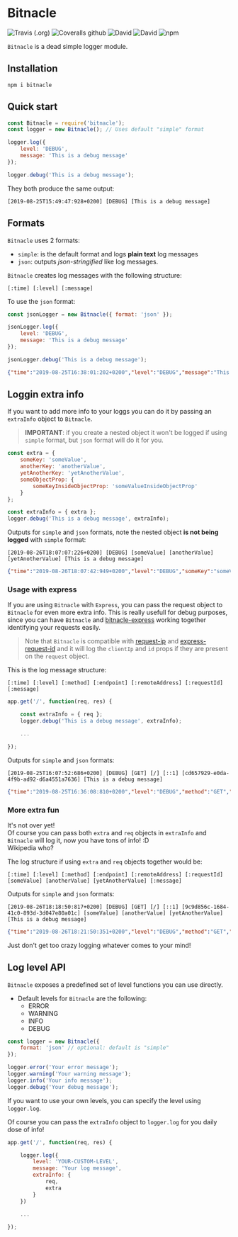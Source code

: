 # Bitnacle

![Travis (.org)](https://img.shields.io/travis/daviddelpuerto/bitnacle)
![Coveralls github](https://img.shields.io/coveralls/github/daviddelpuerto/bitnacle)
![David](https://img.shields.io/david/daviddelpuerto/bitnacle)
![David](https://img.shields.io/david/dev/daviddelpuerto/bitnacle)
![npm](https://img.shields.io/npm/v/bitnacle)

```Bitnacle``` is a dead simple logger module.

## Installation

```
npm i bitnacle
```

## Quick start

```javascript
const Bitnacle = require('bitnacle');
const logger = new Bitnacle(); // Uses default "simple" format

logger.log({
    level: 'DEBUG',
    message: 'This is a debug message'
});

logger.debug('This is a debug message');
```

They both produce the same output:  
```
[2019-08-25T15:49:47:928+0200] [DEBUG] [This is a debug message]
```

## Formats 

```Bitnacle``` uses 2 formats:

- ```simple```: is the default format and logs **plain text** log messages
- ```json```: outputs _json-stringified_ like log messages.

```Bitnacle``` creates log messages with the following structure:

```
[:time] [:level] [:message]
```

To use the ```json``` format:

```javascript
const jsonLogger = new Bitnacle({ format: 'json' });

jsonLogger.log({
    level: 'DEBUG',
    message: 'This is a debug message'
});

jsonLogger.debug('This is a debug message');
```

```json
{"time":"2019-08-25T16:38:01:202+0200","level":"DEBUG","message":"This is a debug message"}
```

## Loggin extra info

If you want to add more info to your loggs you can do it by passing an ```extraInfo``` object to ```Bitnacle```. 

> **IMPORTANT**: if you create a nested object it won't be logged if using ```simple``` format, but ```json``` format will do it for you.

```javascript
const extra = {
    someKey: 'someValue',
    anotherKey: 'anotherValue',
    yetAnotherKey: 'yetAnotherValue',
    someObjectProp: {
        someKeyInsideObjectProp: 'someValueInsideObjectProp'
    }
};

const extraInfo = { extra };
logger.debug('This is a debug message', extraInfo);
```

Outputs for ```simple``` and ```json``` formats, note the nested object **is not being logged** with ```simple``` format:

```
[2019-08-26T18:07:07:226+0200] [DEBUG] [someValue] [anotherValue] [yetAnotherValue] [This is a debug message]
```

```json
{"time":"2019-08-26T18:07:42:949+0200","level":"DEBUG","someKey":"someValue","anotherKey":"anotherValue","yetAnotherKey":"yetAnotherValue","someObjectProp":{"someKeyInsideObjectProp":"someInsideObjectPropValue"},"message":"This is a debug message"}
```

### **Usage with express**

If you are using ```Bitnacle``` with ```Express```, you can pass the request object to ```Bitnacle``` for even more extra info. This is really usefull for debug purposes, since you can have ```Bitnacle``` and [bitnacle-express](https://www.npmjs.com/package/bitnacle-express) working together identifying your requests easily.

> Note that ```Bitnacle``` is compatible with [request-ip](https://www.npmjs.com/package/request-ip) and [express-request-id](https://www.npmjs.com/package/express-request-id) and it will log the ```clientIp``` and ```id``` props if they are present on the ```request``` object.

This is the log message structure:

```
[:time] [:level] [:method] [:endpoint] [:remoteAddress] [:requestId] [:message]
```

```javascript
app.get('/', function(req, res) {

    const extraInfo = { req };
    logger.debug('This is a debug message', extraInfo);

    ...

});
```

Outputs for ```simple``` and ```json``` formats:

```
[2019-08-25T16:07:52:686+0200] [DEBUG] [GET] [/] [::1] [cd657929-e0da-4f9b-ad92-d6a4551a7636] [This is a debug message]
```

```json
{"time":"2019-08-25T16:36:08:810+0200","level":"DEBUG","method":"GET","endpoint":"/","remoteAddress":"::1","id":"e5c87f07-f635-4f31-b86a-42bab7a35494","message":"This is a debug message"}
```

### **More extra fun**

It's not over yet!  
Of course you can pass both ```extra``` and ```req``` objects in ```extraInfo``` and ```Bitnacle``` will log it, now you have tons of info! :D  
Wikipedia who?  

The log structure if using ```extra``` and ```req``` objects together would be:

```
[:time] [:level] [:method] [:endpoint] [:remoteAddress] [:requestId] [someValue] [anotherValue] [yetAnotherValue] [:message]
```

Outputs for ```simple``` and ```json``` formats:

```
[2019-08-26T18:18:50:817+0200] [DEBUG] [GET] [/] [::1] [9c9d856c-1684-41c0-893d-3d047e80a01c] [someValue] [anotherValue] [yetAnotherValue] [This is a debug message]
```

```json
{"time":"2019-08-26T18:21:50:351+0200","level":"DEBUG","method":"GET","endpoint":"/","remoteAddress":"::1","id":"19f486b4-9510-4b66-84f1-90ebbadf4fcd","someKey":"someValue","anotherKey":"anotherValue","yetAnotherKey":"yetAnotherValue","someObjectProp":{"someKeyInsideObjectProp":"someInsideObjectPropValue"},"message":"This is a debug message"}
```

Just don't get too crazy logging whatever comes to your mind!


## **Log level API**

```Bitnacle``` exposes a predefined set of level functions you can use directly.

- Default levels for ```Bitnacle``` are the following:  
    - ERROR  
    - WARNING  
    - INFO  
    - DEBUG  

```javascript
const logger = new Bitnacle({
    format: 'json' // optional: default is "simple"
});

logger.error('Your error message');
logger.warning('Your warning message');
logger.info('Your info message');
logger.debug('Your debug message');
```

If you want to use your own levels, you can specify the level using ```logger.log```.

Of course you can pass the ```extraInfo``` object to ```logger.log``` for you daily dose of info!

```javascript
app.get('/', function(req, res) {

    logger.log({
        level: 'YOUR-CUSTOM-LEVEL',
        message: 'Your log message',
        extraInfo: {
            req,
            extra
        }
    })

    ...
    
});
```